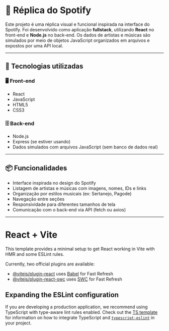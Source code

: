 # 🎵 Réplica do Spotify

Este projeto é uma réplica visual e funcional inspirada na interface do Spotify. Foi desenvolvido como aplicação **fullstack**, utilizando **React** no front-end e **Node.js** no back-end. Os dados de artistas e músicas são simulados por meio de objetos JavaScript organizados em arquivos e expostos por uma API local.

---

## 🚀 Tecnologias utilizadas

### 🖥️ Front-end
- React
- JavaScript
- HTML5
- CSS3

### 🗄️ Back-end
- Node.js
- Express (se estiver usando)
- Dados simulados com arquivos JavaScript (sem banco de dados real)

---

## 📦 Funcionalidades
- Interface inspirada no design do Spotify
- Listagem de artistas e músicas com imagens, nomes, IDs e links
- Organização por estilos musicais (ex: Sertanejo, Pagode)
- Navegação entre seções
- Responsividade para diferentes tamanhos de tela
- Comunicação com o back-end via API (fetch ou axios)

---




# React + Vite

This template provides a minimal setup to get React working in Vite with HMR and some ESLint rules.

Currently, two official plugins are available:

- [@vitejs/plugin-react](https://github.com/vitejs/vite-plugin-react/blob/main/packages/plugin-react) uses [Babel](https://babeljs.io/) for Fast Refresh
- [@vitejs/plugin-react-swc](https://github.com/vitejs/vite-plugin-react/blob/main/packages/plugin-react-swc) uses [SWC](https://swc.rs/) for Fast Refresh

## Expanding the ESLint configuration

If you are developing a production application, we recommend using TypeScript with type-aware lint rules enabled. Check out the [TS template](https://github.com/vitejs/vite/tree/main/packages/create-vite/template-react-ts) for information on how to integrate TypeScript and [`typescript-eslint`](https://typescript-eslint.io) in your project.
